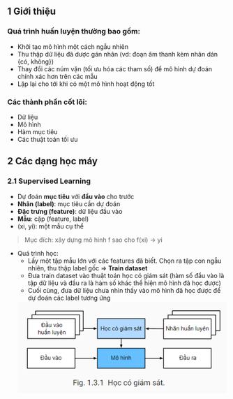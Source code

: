 <!-- TITLE 1 --> <h2>1 Giới thiệu</h2>
<!-- TITLE 2 >-----  --> <h3>Quá trình huấn luyện thường bao gồm:</h3>
- Khởi tạo mô hình một cách ngẫu nhiên
- Thu thập dữ liệu đã dược gán nhãn (vd: đoạn âm thanh kèm nhãn dán {có, không})
- Thay đổi các núm vặn (tối ưu hóa các tham số) để mô hình dự đoán chính xác hơn trên các mẫu
- Lặp lại cho tới khi có một mô hình hoạt động tốt

<!-- TITLE 2 >-----  --> <h3>Các thành phần cốt lõi:</h3>
- Dữ liệu
- Mô hình
- Hàm mục tiêu
- Các thuật toán tối ưu

<!-- TITLE 1 --> <h2>2 Các dạng học máy</h2>
<!-- TITLE 2 >-----  --> <h3>2.1 Supervised Learning</h3>
- Dự đoán <b>mục tiêu</b> với <b>đầu vào</b> cho trước
- <b>Nhãn (label)</b>: mục tiêu cần dự đoán
- <b>Đặc trưng (feature)</b>: dữ liệu đầu vào
- <b>Mẫu</b>: cặp (feature, label)
- (xi, yi): một mẫu cụ thể
> Mục đích: xây dựng mô hình f sao cho f(xi) -> yi
- Quá trình học:
    - Lấy một tập mẫu lớn với các features đã biết. Chọn ra tập con ngẫu nhiên, thu thập label gốc => <b>Train dataset</b>
    - Đưa train dataset vào thuật toán học có giám sát (hàm số đầu vào là tập dữ liệu và đầu ra là hàm số khác thể hiện mô hình đã học được)
    - Cuối cùng, đưa dữ liệu chưa nhìn thấy vào mô hình đã học được để dự đoán các label tương ứng
    <img src="/images/hoc-co-giam-sat.png" alt="image" width="500"/>

